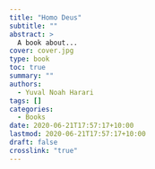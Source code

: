 ```yaml
---
title: "Homo Deus"
subtitle: ""
abstract: >
  A book about...
cover: cover.jpg
type: book
toc: true
summary: ""
authors:
  - Yuval Noah Harari
tags: []
categories:
  - Books
date: 2020-06-21T17:57:17+10:00
lastmod: 2020-06-21T17:57:17+10:00
draft: false
crosslink: "true"
---
```


